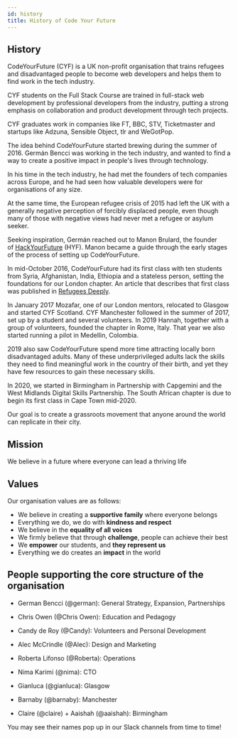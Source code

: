 ```yaml
---
id: history
title: History of Code Your Future
---
```


## History

CodeYourFuture (CYF) is a UK non-profit organisation that trains refugees and disadvantaged people to become web developers and helps them to find work in the tech industry.

CYF students on the Full Stack Course are trained in full-stack web development by professional developers from the industry, putting a strong emphasis on collaboration and product development through tech projects.

CYF graduates work in companies like FT, BBC, STV, Ticketmaster and startups like Adzuna, Sensible Object, tlr and WeGotPop.

The idea behind CodeYourFuture started brewing during the summer of 2016. Germán Bencci was working in the tech industry, and wanted to find a way to create a positive impact in people's lives through technology.

In his time in the tech industry, he had met the founders of tech companies across Europe, and he had seen how valuable developers were for organisations of any size. 

At the same time, the European refugee crisis of 2015 had left the UK with a generally negative perception of forcibly displaced people, even though many of those with negative views had never met a refugee or asylum seeker. 

Seeking inspiration, Germán reached out to Manon Brulard, the founder of [HackYourFuture](https://www.hackyourfuture.net/) (HYF). Manon became a guide through the early stages of the process of setting up CodeYourFuture.

In mid-October 2016, CodeYourFuture had its first class with ten students from Syria, Afghanistan, India, Ethiopia and a stateless person, setting the foundations for our London chapter. An article that describes that first class was published in [Refugees Deeply](https://www.newsdeeply.com/refugees/articles/2016/10/19/welcome-to-londons-refugee-coding-school).

In January 2017 Mozafar, one of our London mentors, relocated to Glasgow and started CYF Scotland. CYF Manchester followed in the summer of 2017, set up by a student and several volunteers. In 2019 Hannah, together with a group of volunteers, founded the chapter in Rome, Italy. That year we also started running a pilot in Medellin, Colombia.

2019 also saw CodeYourFuture spend more time attracting locally born disadvantaged adults. Many of these underprivileged adults lack the skills they need to find meaningful work in the country of their birth, and yet they have few resources to gain these necessary skills.  

In 2020, we started in Birmingham in Partnership with Capgemini and the West Midlands Digital Skills Partnership. The South African chapter is due to begin its first class in Cape Town mid-2020.

Our goal is to create a grassroots movement that anyone around the world can replicate in their city.

## Mission

We believe in a future where everyone can lead a thriving life

## Values

Our organisation values are as follows:

- We believe in creating a **supportive family** where everyone belongs
- Everything we do, we do with **kindness and respect**
- We believe in the **equality of all voices**
- We firmly believe that through **challenge**, people can achieve their best
- We **empower** our students, and **they represent us**
- Everything we do creates an **impact** in the world

## People supporting the core structure of the organisation

- German Bencci (@german): General Strategy, Expansion, Partnerships

- Chris Owen (@Chris Owen): Education and Pedagogy

- Candy de Roy (@Candy): Volunteers and Personal Development

- Alec McCrindle (@Alec): Design and Marketing

- Roberta Lifonso (@Roberta): Operations

- Nima Karimi (@nima): CTO

- Gianluca (@gianluca): Glasgow

- Barnaby (@barnaby): Manchester

- Claire (@claire) + Aaishah (@aaishah): Birmingham

You may see their names pop up in our Slack channels from time to time!
